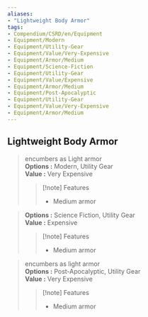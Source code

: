 ```yaml
---
aliases:
- "Lightweight Body Armor"
tags:
- Compendium/CSRD/en/Equipment
- Equipment/Modern
- Equipment/Utility-Gear
- Equipment/Value/Very-Expensive
- Equipment/Armor/Medium
- Equipment/Science-Fiction
- Equipment/Utility-Gear
- Equipment/Value/Expensive
- Equipment/Armor/Medium
- Equipment/Post-Apocalyptic
- Equipment/Utility-Gear
- Equipment/Value/Very-Expensive
- Equipment/Armor/Medium
---
```


  
## Lightweight Body Armor  
  
>encumbers as Light armor  
> **Options :** Modern, Utility Gear  
> **Value :** Very Expensive  
>>[!note] Features  
>> - Medium armor  
  
>  
> **Options :** Science Fiction, Utility Gear  
> **Value :** Expensive  
>>[!note] Features  
>> - Medium armor  
  
>encumbers as light armor  
> **Options :** Post-Apocalyptic, Utility Gear  
> **Value :** Very Expensive  
>>[!note] Features  
>> - Medium armor
